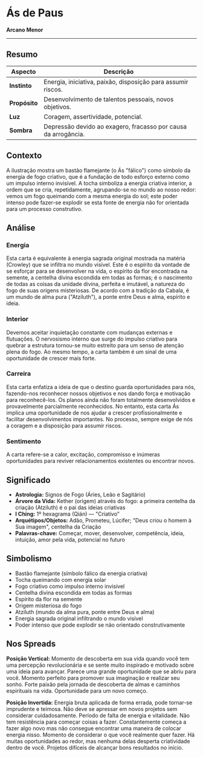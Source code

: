 # Ás de Paus

**Arcano Menor**

---

## Resumo

| Aspecto | Descrição |
|---------|-----------|
| **Instinto** | Energia, iniciativa, paixão, disposição para assumir riscos. |
| **Propósito** | Desenvolvimento de talentos pessoais, novos objetivos. |
| **Luz** | Coragem, assertividade, potencial. |
| **Sombra** | Depressão devido ao exagero, fracasso por causa da arrogância. |

## Contexto

A ilustração mostra um bastão flamejante (o Ás "fálico") como símbolo da energia de fogo criativo, que é a fundação de todo esforço externo como um impulso interno invisível. A tocha simboliza a energia criativa interior, a ordem que se cria, repetidamente, agrupando-se no mundo ao nosso redor: vemos um fogo queimando com a mesma energia do sol; este poder intenso pode fazer-se explodir se esta fonte de energia não for orientada para um processo construtivo.

## Análise

### Energia

Esta carta é equivalente à energia sagrada original mostrada na matéria (Crowley) que se infiltra no mundo visível. Este é o espírito da vontade de se esforçar para se desenvolver na vida, o espírito da flor encontrada na semente, a centelha divina escondida em todas as formas; é o nascimento de todas as coisas da unidade divina, perfeita e imutável, a natureza do fogo de suas origens misteriosas. De acordo com a tradição da Cabala, é um mundo de alma pura ("Atziluth"), a ponte entre Deus e alma, espírito e ideia.

### Interior

Devemos aceitar inquietação constante com mudanças externas e flutuações. O nervosismo interno que surge do impulso criativo para quebrar a estrutura tornou-se muito estreito para um senso de atenção plena do fogo. Ao mesmo tempo, a carta também é um sinal de uma oportunidade de crescer mais forte.

### Carreira

Esta carta enfatiza a ideia de que o destino guarda oportunidades para nós, fazendo-nos reconhecer nossos objetivos e nos dando força e motivação para reconhecê-los. Os planos ainda não foram totalmente desenvolvidos e provavelmente parcialmente reconhecidos. No entanto, esta carta Ás implica uma oportunidade de nos ajudar a crescer profissionalmente e facilitar desenvolvimentos importantes. No processo, sempre exige de nós a coragem e a disposição para assumir riscos.

### Sentimento

A carta refere-se a calor, excitação, compromisso e inúmeras oportunidades para reviver relacionamentos existentes ou encontrar novos.

## Significado

- **Astrologia:** Signos de Fogo (Áries, Leão e Sagitário)
- **Árvore da Vida:** Kether (origem) através do fogo: a primeira centelha da criação (Atziluth) é o pai das ideias criativas
- **I Ching:** 1º hexagrama (Qián) — "Criativo"
- **Arquétipos/Objetos:** Adão, Prometeu, Lúcifer; "Deus criou o homem à Sua imagem", centelha da Criação
- **Palavras-chave:** Começar, mover, desenvolver, competência, ideia, intuição, amor pela vida, potencial no futuro

## Simbolismo

- Bastão flamejante (símbolo fálico da energia criativa)
- Tocha queimando com energia solar
- Fogo criativo como impulso interno invisível
- Centelha divina escondida em todas as formas
- Espírito da flor na semente
- Origem misteriosa do fogo
- Atziluth (mundo da alma pura, ponte entre Deus e alma)
- Energia sagrada original infiltrando o mundo visível
- Poder intenso que pode explodir se não orientado construtivamente

## Nos Spreads


**Posição Vertical:** Momento de descoberta em sua vida quando você tem uma percepção revolucionária e se sente muito inspirado e motivado sobre uma ideia para avançar. Parece uma grande oportunidade que se abriu para você. Momento perfeito para promover sua imaginação e realizar seu sonho. Forte paixão pela jornada de descoberta de almas e caminhos espirituais na vida. Oportunidade para um novo começo.

**Posição Invertida:** Energia bruta aplicada de forma errada, pode tornar-se imprudente e teimosa. Não deve se apressar em novos projetos sem considerar cuidadosamente. Período de falta de energia e vitalidade. Não tem resistência para começar coisas a fazer. Constantemente começa a fazer algo novo mas não consegue encontrar uma maneira de colocar energia nisso. Momento de considerar o que você realmente quer fazer. Há muitas oportunidades ao redor, mas nenhuma delas desperta criatividade dentro de você. Projetos difíceis de alcançar bons resultados no início.





 
